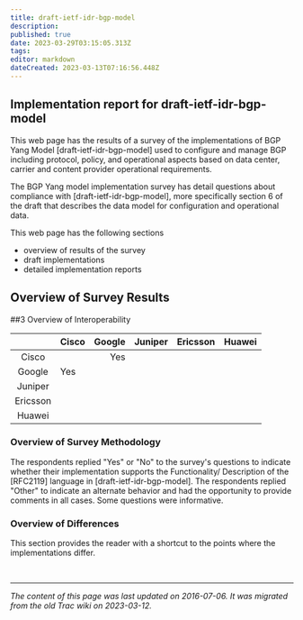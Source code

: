 ```yaml
---
title: draft-ietf-idr-bgp-model
description: 
published: true
date: 2023-03-29T03:15:05.313Z
tags: 
editor: markdown
dateCreated: 2023-03-13T07:16:56.448Z
---
```


## Implementation report for draft-ietf-idr-bgp-model

This web page has the results of a survey of the implementations of BGP Yang Model [draft-ietf-idr-bgp-model] used to configure and manage BGP including protocol, policy, and operational aspects based on data center, carrier and content provider operational requirements.

The BGP Yang model implementation survey has detail questions about compliance with [draft-ietf-idr-bgp-model], more specifically section 6 of the draft that describes the data model for configuration and operational data.

This web page has the following sections

 -   overview of results of the survey
 -   draft implementations
 -   detailed implementation reports 

## Overview of Survey Results
##3 Overview of Interoperability

|            |  Cisco    |  Google |  Juniper  |  Ericsson   |  Huawei   |
|:----------:|-----------|--------:|-----------|-------------|-----------|
| Cisco      |           |   Yes   |           |             |           |
| Google     |   Yes     |         |           |             |           |
| Juniper    |           |         |           |             |           |
| Ericsson   |           |         |           |             |           |
| Huawei     |           |         |           |             |           |



### Overview of Survey Methodology

   The respondents replied "Yes" or "No" to the survey's questions to indicate whether their implementation supports the Functionality/ Description of the [RFC2119] language in [draft-ietf-idr-bgp-model]. The respondents replied "Other" to indicate an alternate behavior and had the opportunity to provide comments in all cases. Some questions were informative.

### Overview of Differences

   This section provides the reader with a shortcut to the points where the implementations differ.


&nbsp;
&nbsp;
&nbsp;

---

*The content of this page was last updated on 2016-07-06. It was migrated from the old Trac wiki on 2023-03-12.*
